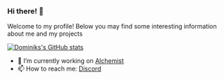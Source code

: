 ### Hi there! 👋


Welcome to my profile! Below you may find some interesting information about me and my projects

[![Dominiks's GitHub stats](https://github-readme-stats.vercel.app/api?username=domxnvk&count_private=true&show_icons=true&theme=codeSTACKr)](https://github.com/anuraghazra/github-readme-stats)

- 🔭 I’m currently working on [Alchemist](https://top.gg/bot/890529286514180166)
- 📫 How to reach me: [Discord](https://discord.com/users/302885091519234050)


